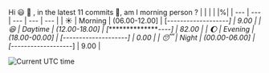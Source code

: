 Hi :smiley: :wave:   , in the latest 11 commits :bug:, am I morning person ?
| | | | |%|
| --- | --- | --- | --- | --- |
| :sunny: | Morning | (06.00-12.00] | [*-------------------] | 9.00 |
| :satisfied: | Daytime | (12.00-18.00] | [****************----] | 82.00 |
| :moon: | Evening | (18.00-00.00] | [--------------------] | 0.00 |
| :sleeping: | Night | (00.00-06.00] | [*-------------------] | 9.00 |

![Current UTC time](https://jojoee.jojoee.com/api/utcnowgif?utcnow)
